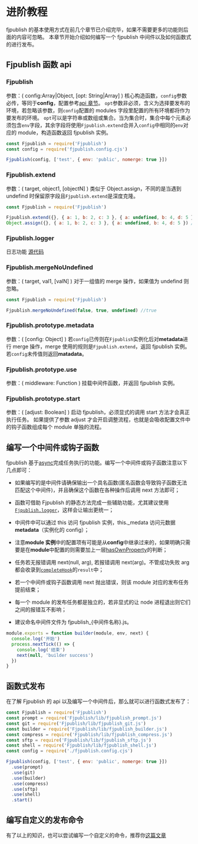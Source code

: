 # 进阶教程

fjpublish 的基本使用方式在前几个章节已介绍完毕，如果不需要更多的功能则后面的内容可忽略。
本章节开始介绍如何编写一个 fjpublish 中间件以及如何函数式的进行发布。

## Fjpublish 函数 api

### Fjpublish

参数：( config:Array|Object, [opt: String|Array] )
核心构造函数，`config`参数必传，等同于**config**，配置参考[api 章节](/api.html)。
`opt`参数非必须，含义为选择要发布的环境，若忽略该参数，则`config`配置的 modules 字段里配置的所有环境都将作为要发布的环境。
`opt`可以是字符串或数组或集合。当为集合时，集合中每个元素必须包含`env`字段，其余字段将使用`Fjpublish.extend`合并入`config`中相同的`env`对应的 module，构造函数返回 fjpublish 实例。

```js
const Fjpublish = require('Fjpublish')
const config = require('fjpublish.config.cjs')

Fjpublish(config, ['test', { env: 'public', nomerge: true }])
```

### Fjpublish.extend

参数：( target, object1, [objectN] )
类似于 Object.assign，不同的是当遇到 undefind 时保留原字段且`Fjpublish.extend`是深度克隆。

```js
const Fjpublish = require('Fjpublish')

Fjpublish.extend({}, { a: 1, b: 2, c: 3 }, { a: undefined, b: 4, d: 5 }) //{a: 1, b: 4, c: 3, d: 5}
Object.assign({}, { a: 1, b: 2, c: 3 }, { a: undefined, b: 4, d: 5 }) //{a: undefined, b: 4, c: 3, d: 5}
```

### Fjpublish.logger

日志功能
[源代码](https://github.com/zczhangchao51/fjpublish/blob/master/lib/logger.js)

### Fjpublish.mergeNoUndefined

参数：( target, val1, [valN] )
对于一组值的 merge 操作，如果值为 undefind 则忽略。

```js
const Fjpublish = require('Fjpublish')

Fjpublish.mergeNoUndefined(false, true, undefined) //true
```

### Fjpublish.prototype.metadata

参数：( [config: Object] )
若`config`已传则在`Fjpublish`实例化后对**metadata**进行 merge 操作，merge 使用的规则是`Fjpublish.extend`，返回 fjpublish 实例。
若`config`未传值则返回**matadata**。

### Fjpublish.prototype.use

参数：( middleware: Function )
挂载中间件函数，并返回 fjpublish 实例。

### Fjpublish.prototype.start

参数：( [adjust: Boolean] )
启动 fjpublish，必须显式的调用 start 方法才会真正执行任务。
如果提供了参数 adjust 才会开启调整流程，也就是会吸收配置文件中的钩子函数组成每个 module 单独的流程。

## 编写一个中间件或钩子函数

fjpublish 基于[async](https://github.com/caolan/async)完成任务执行的功能。编写一个中间件或钩子函数注意以下几点即可：

- 如果编写的是中间件请确保输出一个具名函数(匿名函数会导致钩子函数无法匹配这个中间件)，并且确保这个函数在各种操作后调用 next 方法即可；

- 函数可借助 Fjpublish 的静态方法完成一些辅助功能，尤其建议使用[`Fjpublish.logger`](/guide/advanced.html#fjpublish-logger)，这样会让输出更统一；

- 中间件中可以通过 this 访问 fjpublish 实例，this.\_medata 访问元数据**metadata**（实例化的 config）；

- 注意**module 实例**中的配置项有可能是从**config**中继承过来的，如果明确只需要是在**module**中配置的则需要加上一层[hasOwnProperty](https://developer.mozilla.org/zh-CN/docs/Web/JavaScript/Reference/Global_Objects/Object/hasOwnProperty)的判断；

- 任务若无报错调用 next(null, arg), 若报错调用 next(arg)。不管成功失败 arg 都会收录到[`completeHook`](/api/#completehook)的`result`中；

- 若一个中间件或钩子函数调用 next 抛出错误，则该 module 对应的发布任务提前结束；

- 每一个 module 的发布任务都是独立的，若非显式的让 node 进程退出则它们之间的报错互不影响；

- 建议命名中间件文件为 fjpublish\_{中间件名称}.js。

```js
module.exports = function builder(module, env, next) {
  console.log('开始')
  process.nextTick(() => {
    console.log('结束')
    next(null, 'builder success')
  })
}
```

## 函数式发布

在了解 Fjpublish 的 api 以及编写一个中间件后，那么就可以进行函数式发布了：

```js
const Fjpublish = require('Fjpublish')
const prompt = require('Fjpublish/lib/fjpublish_prompt.js')
const git = require('Fjpublish/lib/fjpublish_git.js')
const builder = require('Fjpublish/lib/fjpublish_builder.js')
const compress = require('Fjpublish/lib/fjpublish_compress.js')
const sftp = require('Fjpublish/lib/fjpublish_sftp.js')
const shell = require('Fjpublish/lib/fjpublish_shell.js')
const config = require('./fjpublish.config.cjs')

Fjpublish(config, ['test', { env: 'public', nomerge: true }])
  .use(prompt)
  .use(git)
  .use(builder)
  .use(compress)
  .use(sftp)
  .use(shell)
  .start()
```

## 编写自定义的发布命令

有了以上的知识，也可以尝试编写一个自定义的命令，推荐你[这篇文章](http://www.open-open.com/lib/view/open1450339482282.html)
